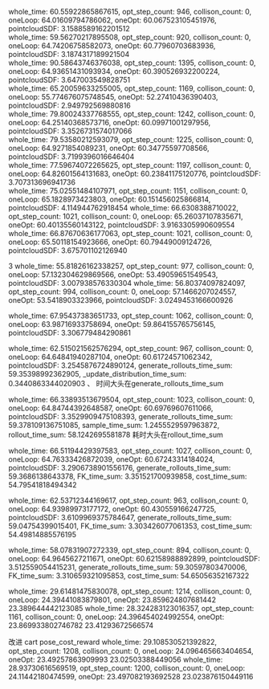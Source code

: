whole_time: 60.55922865867615, opt_step_count: 946, collison_count: 0, oneLoop: 64.01609794786062, oneOpt: 60.067523105451976, pointcloudSDF: 3.1588589162201512 \
whole_time: 59.56270217895508, opt_step_count: 920, collison_count: 0, oneLoop: 64.74206758582073, oneOpt: 60.77960703683936,  pointcloudSDF: 3.1874317189921504 \
whole_time: 90.58643746376038, opt_step_count: 1395, collison_count: 0, oneLoop: 64.93651431093934, oneOpt: 60.390526932200224, pointcloudSDF: 3.647003549828751 \
whole_time: 65.20059633255005, opt_step_count: 1169, collison_count: 0, oneLoop: 55.774676075748545, oneOpt: 52.27410436390403, pointcloudSDF: 2.949792569880816 \
whole_time: 79.80024337768555, opt_step_count: 1242, collison_count: 0, oneLoop: 64.25140368573716, oneOpt: 60.09971001297956, pointcloudSDF: 3.3526731574017066 \
whole_time: 79.53580212593079, opt_step_count: 1225, collison_count: 0, oneLoop: 64.9271854089231, oneOpt: 60.34775597708566, pointcloudSDF: 3.7199396016646404 \
whole_time: 77.59674072265625, opt_step_count: 1197, collison_count: 0, oneLoop: 64.82601564131683, oneOpt: 60.23841175120776, pointcloudSDF: 3.707313696941736 \
whole_time: 75.02551484107971, opt_step_count: 1151, collison_count: 0, oneLoop: 65.1828973423803, oneOpt: 60.151456025866814, pointcloudSDF: 4.114944762918454
whole_time: 66.6308388710022, opt_step_count: 1021, collison_count: 0, oneLoop: 65.26037107835671, oneOpt: 60.40135560143122, pointcloudSDF: 3.9163305990609554
whole_time: 66.87670636177063, opt_step_count: 1021, collison_count: 0, oneLoop: 65.50118154923666, oneOpt: 60.79449009124726, pointcloudSDF: 3.675701102126940

3
whole_time: 55.81826162338257, opt_step_count: 977, collison_count: 0, oneLoop: 57.132304629869566, oneOpt: 53.49059651549543, pointcloudSDF: 3.007938576330304
whole_time: 56.80374097824097, opt_step_count: 994, collison_count: 0, oneLoop: 57.1466207024557, oneOpt: 53.5418903323966, pointcloudSDF: 3.0249453166600926


whole_time: 67.95437383651733, opt_step_count: 1062, collison_count: 0, oneLoop: 63.98716933758694, oneOpt: 59.864155765756145, pointcloudSDF: 3.306779484290861


whole_time: 62.515021562576294, opt_step_count: 967, collison_count: 0, oneLoop: 64.64841940287104, oneOpt: 60.61724571062342, pointcloudSDF: 3.2545876724890124, generate_rollouts_time_sum: 59.35398992362905, _update_distribution_time_sum: 0.3440863344020903 、
时间大头在generate_rollouts_time_sum


whole_time: 66.33893513679504, opt_step_count: 1023, collison_count: 0, oneLoop: 64.84744392648587, oneOpt: 60.69769607611066, pointcloudSDF: 3.3529909475108393, generate_rollouts_time_sum: 59.378109136751085, sample_time_sum: 1.2455529597963872, rollout_time_sum: 58.1242695581878 
耗时大头在rollout_time_sum

whole_time: 66.51194429397583, opt_step_count: 1027, collison_count: 0, oneLoop: 64.76333426872039, oneOpt: 60.67243314184024, pointcloudSDF: 3.2906738901556176, generate_rollouts_time_sum: 59.3686138643378, FK_time_sum: 3.351521700939858, cost_time_sum: 54.79541818494342 



whole_time: 62.53712344169617, opt_step_count: 963, collison_count: 0, oneLoop: 64.93989973177172, oneOpt: 60.430559166247725, pointcloudSDF: 3.6109969375784647, generate_rollouts_time_sum: 59.04754399015401, FK_time_sum: 3.303426077061353, cost_time_sum: 54.49814885576195 


whole_time: 58.07831907272339, opt_step_count: 894, collison_count: 0, oneLoop: 64.9645627211671, oneOpt: 60.62158988892899, pointcloudSDF: 3.512559054415231, generate_rollouts_time_sum: 59.30597803470006, FK_time_sum: 3.310659321095853, cost_time_sum: 54.65056352167322 

whole_time: 29.61481475830078, opt_step_count: 1214, collison_count: 0, oneLoop: 24.39441083879801, oneOpt: 23.859624807681442
23.389644442123085
whole_time: 28.324283123016357, opt_step_count: 1161, collison_count: 0, oneLoop: 24.396454024992554, oneOpt: 23.869933802746782
23.41293672566574

改进 cart pose_cost_reward
whole_time: 29.108530521392822, opt_step_count: 1208, collison_count: 0, oneLoop: 24.096465663404654, oneOpt: 23.49257863909993
23.02503388449056
whole_time: 28.93730616569519, opt_step_count: 1200, collison_count: 0, oneLoop: 24.11442180474599, oneOpt: 23.497082193692528
23.023876150449116

